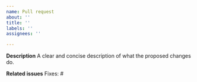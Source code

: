 ```yaml
---
name: Pull request
about: ''
title: ''
labels: ''
assignees: ''

---
```


<!--

Important! 

If it's a bug fix, create a pull request to master branch. 
It it's a new feature, choose develop branch. 
Be sure you also updated a documentation (README file).

-->

**Description**
A clear and concise description of what the proposed changes do.

**Related issues**
Fixes: #
